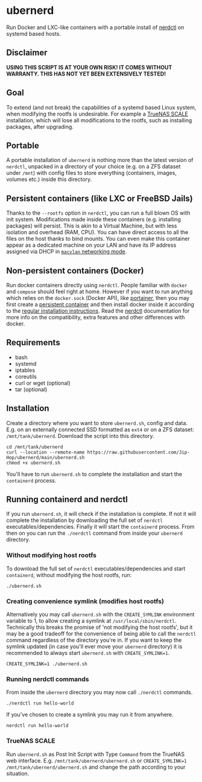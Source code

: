 # ubernerd
Run Docker and LXC-like containers with a portable install of [nerdctl](https://github.com/containerd/nerdctl) on systemd based hosts.

## Disclaimer

**USING THIS SCRIPT IS AT YOUR OWN RISK! IT COMES WITHOUT WARRANTY. THIS HAS NOT YET BEEN EXTENSIVELY TESTED!**

## Goal
To extend (and not break) the capabilities of a systemd based Linux system, when modifying the rootfs is undesirable. For example a [TrueNAS SCALE](https://www.truenas.com/truenas-scale/) installation, which will lose all modifications to the rootfs, such as installing packages, after upgrading.

## Portable
A portable installation of `ubernerd` is nothing more than the latest version of `nerdctl`, unpacked in a directory of your choice (e.g. on a ZFS dataset under `/mnt`) with config files to store everything (containers, images, volumes etc.) inside this directory.

## Persistent containers (like LXC or FreeBSD Jails)
Thanks to the `--rootfs` option in `nerdctl`, you can run a full blown OS with init system. Modifications made inside these containers (e.g. installing packages) will persist. This is akin to a Virtual Machine, but with less isolation and overhead (RAM, CPU). You can have direct access to all the files on the host thanks to bind mounts. You can even make this container appear as a dedicated machine on your LAN and have its IP address assigned via DHCP in [`macvlan` networking mode](https://github.com/containerd/nerdctl/blob/main/docs/cni.md#macvlanipvlan-networks).

## Non-persistent containers (Docker)
Run docker containers directly using `nerdctl`. People familiar with `docker` and `compose` should feel right at home. However if you want to run anything which relies on the `docker.sock` (Docker API), like [portainer](https://github.com/portainer/portainer/issues/5964), then you may first create a [persistent container](#persistent-containers-like-lxc-or-freebsd-jails) and then install docker inside it according to the [regular installation instructions](https://docs.docker.com/engine/install/#server). Read the [nerdctl](https://github.com/containerd/nerdctl) documentation for more info on the compatibility, extra features and other differences with docker.

## Requirements
- bash
- systemd
- iptables
- coreutils
- curl or wget (optional)
- tar (optional)

## Installation

Create a directory where you want to store `ubernerd.sh`, config and data. E.g. on an externally connected SSD formatted as `ext4` or on a ZFS dataset: `/mnt/tank/ubernerd`. Download the script into this directory.

```
cd /mnt/tank/ubernerd
curl --location --remote-name https://raw.githubusercontent.com/Jip-Hop/ubernerd/main/ubernerd.sh
chmod +x ubernerd.sh
```

You'll have to run `ubernerd.sh` to complete the installation and start the `containerd` process.

## Running containerd and nerdctl

If you run `ubernerd.sh`, it will check if the installation is complete. If not it will complete the installation by downloading the full set of `nerdctl` executables/dependencies. Finally it will start the `containerd` process. From then on you can run the `./nerdctl` command from inside your `ubernerd` directory.

### Without modifying host rootfs

To download the full set of `nerdctl` executables/dependencies and start `containerd`, without modifying the host rootfs, run:

```
./ubernerd.sh
```

### Creating convenience symlink (modifies host rootfs)

Alternatively you may call `ubernerd.sh` with the `CREATE_SYMLINK` environment variable to 1, to allow creating a symlink at `/usr/local/sbin/nerdctl`. Technically this breaks the promise of 'not modifying the host rootfs', but it may be a good tradeoff for the convenience of being able to call the `nerdctl` command regardless of the directory you're in. If you want to keep the symlink updated (in case you'll ever move your `ubernerd` directory) it is recommended to always start `ubernerd.sh` with `CREATE_SYMLINK=1`.

```
CREATE_SYMLINK=1 ./ubernerd.sh
```

### Running nerdctl commands
From inside the `ubernerd` directory you may now call `./nerdctl` commands.

```
./nerdctl run hello-world
```

If you've chosen to create a symlink you may run it from anywhere.

```
nerdctl run hello-world
```

### TrueNAS SCALE
Run `ubernerd.sh` as Post Init Script with Type `Command` from the TrueNAS web interface. E.g. `/mnt/tank/ubernerd/ubernerd.sh` or `CREATE_SYMLINK=1 /mnt/tank/ubernerd/ubernerd.sh` and change the path according to your situation.